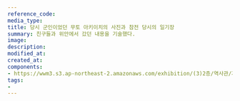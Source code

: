 ```yaml
---
reference_code:
media_type:
title: 당시 군인이었던 무토 아키이치의 사진과 참전 당시의 일기장
summary: 친구들과 위안에서 갔던 내용을 기술했다.
image:
description:
modified_at:
created_at:
components:
- https://wwm3.s3.ap-northeast-2.amazonaws.com/exhibition/(3)2층/역사관/자료/LHS_0242.jpg
tags:
-
---
```

